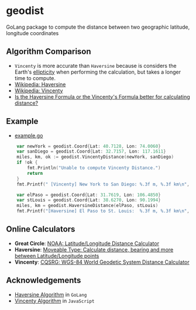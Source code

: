# geodist
GoLang package to compute the distance between two geographic latitude, longitude coordinates

## Algorithm Comparison
* `Vincenty` is more accurate than `Haversine` because is considers the Earth's [ellipticity](https://www.dictionary.com/browse/ellipticity) when performing the calculation, but takes a longer time to compute.
* [Wikipedia: Haversine](https://en.wikipedia.org/wiki/Haversine_formula)
* [Wikipedia: Vincenty](https://en.wikipedia.org/wiki/Vincenty%27s_formulae)
* [Is the Haversine Formula or the Vincenty's Formula better for calculating distance?](https://stackoverflow.com/q/38248046/452281)

## Example
* [example.go](example/example.go)

```go
	var newYork = geodist.Coord{Lat: 40.7128, Lon: 74.0060}
	var sanDiego = geodist.Coord{Lat: 32.7157, Lon: 117.1611}
	miles, km, ok := geodist.VincentyDistance(newYork, sanDiego)
	if !ok {
		fmt.Println("Unable to compute Vincenty Distance.")
		return
	}
	fmt.Printf(" [Vincenty] New York to San Diego: %.3f m, %.3f km\n", miles, km)

	var elPaso = geodist.Coord{Lat: 31.7619, Lon: 106.4850}
	var stLouis = geodist.Coord{Lat: 38.6270, Lon: 90.1994}
	miles, km = geodist.HaversineDistance(elPaso, stLouis)
	fmt.Printf("[Haversine] El Paso to St. Louis:  %.3f m, %.3f km\n", miles, km)
```

## Online Calculators
* **Great Circle**: [NOAA: Latitude/Longitude Distance Calculator](https://www.nhc.noaa.gov/gccalc.shtml)
* **Haversine**: [Moveable Type: Calculate distance, bearing and more between Latitude/Longitude points](https://www.movable-type.co.uk/scripts/latlong.html)
* **Vincenty**: [CQSRG: WGS-84 World Geodetic System Distance Calculator](https://www.cqsrg.org/tools/GCDistance/)

## Acknowledgements
* [Haversine Algorithm](https://gist.github.com/cdipaolo/d3f8db3848278b49db68) in `GoLang`
* [Vincenty Algorithm](https://web.archive.org/web/20181109001358/http://www.5thandpenn.com/GeoMaps/GMapsExamples/distanceComplete2.html) in `JavaScript`
